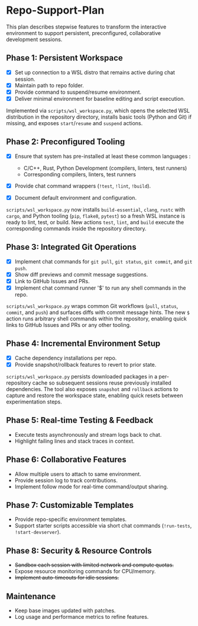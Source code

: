 # Repo-Support-Plan

This plan describes stepwise features to transform the interactive environment to support persistent, preconfigured, collaborative development sessions.

## Phase 1: Persistent Workspace
- [x] Set up connection to a WSL distro that remains active during chat session.
- [x] Maintain path to repo folder.
- [x] Provide command to suspend/resume environment.
- [x] Deliver minimal environment for baseline editing and script execution.

Implemented via `scripts/wsl_workspace.py`, which opens the selected WSL
distribution in the repository directory, installs basic tools (Python and
Git) if missing, and exposes `start`/`resume` and `suspend` actions.

## Phase 2: Preconfigured Tooling
- [x] Ensure that system has pre-installed at least these common languages :
  - C/C++, Rust, Python Development (compilers, linters, test runners)
  - Corresponding compilers, linters, test runners

- [x] Provide chat command wrappers (`!test`, `!lint`, `!build`).
- [x] Document default environment and configuration.

`scripts/wsl_workspace.py` now installs `build-essential`, `clang`, `rustc`
with `cargo`, and Python tooling (`pip`, `flake8`, `pytest`) so a fresh WSL
instance is ready to lint, test, or build.  New actions `test`, `lint`, and
`build` execute the corresponding commands inside the repository directory.

## Phase 3: Integrated Git Operations
- [x] Implement chat commands for `git pull`, `git status`, `git commit`, and `git push`.
- [x] Show diff previews and commit message suggestions.
- [x] Link to GitHub Issues and PRs.
- [x] Implement chat command runner '$' to run any shell commands in the repo.

`scripts/wsl_workspace.py` wraps common Git workflows (`pull`, `status`, `commit`,
and `push`) and surfaces diffs with commit message hints. The new `$` action runs
arbitrary shell commands within the repository, enabling quick links to
GitHub Issues and PRs or any other tooling.

## Phase 4: Incremental Environment Setup
- [x] Cache dependency installations per repo.
- [x] Provide snapshot/rollback features to revert to prior state.

`scripts/wsl_workspace.py` persists downloaded packages in a per-repository
cache so subsequent sessions reuse previously installed dependencies. The tool
also exposes `snapshot` and `rollback` actions to capture and restore the
workspace state, enabling quick resets between experimentation steps.

## Phase 5: Real-time Testing & Feedback
- Execute tests asynchronously and stream logs back to chat.
- Highlight failing lines and stack traces in context.

## Phase 6: Collaborative Features
- Allow multiple users to attach to same environment.
- Provide session log to track contributions.
- Implement follow mode for real-time command/output sharing.

## Phase 7: Customizable Templates
- Provide repo-specific environment templates.
- Support starter scripts accessible via short chat commands (`!run-tests`, `!start-devserver`).

## Phase 8: Security & Resource Controls
- ~~Sandbox each session with limited network and compute quotas.~~
- Expose resource monitoring commands for CPU/memory.
- ~~Implement auto-timeouts for idle sessions.~~

## Maintenance
- Keep base images updated with patches.
- Log usage and performance metrics to refine features.
